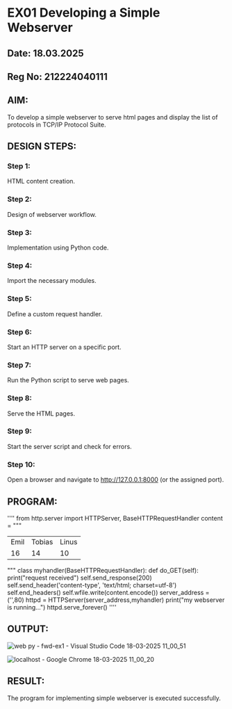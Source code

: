 # EX01 Developing a Simple Webserver
## Date: 18.03.2025
## Reg No: 212224040111

## AIM:
To develop a simple webserver to serve html pages and display the list of protocols in TCP/IP Protocol Suite.

## DESIGN STEPS:
### Step 1: 
HTML content creation.

### Step 2:
Design of webserver workflow.

### Step 3:
Implementation using Python code.

### Step 4:
Import the necessary modules.

### Step 5:
Define a custom request handler.

### Step 6:
Start an HTTP server on a specific port.

### Step 7:
Run the Python script to serve web pages.

### Step 8:
Serve the HTML pages.

### Step 9:
Start the server script and check for errors.

### Step 10:
Open a browser and navigate to http://127.0.0.1:8000 (or the assigned port).

## PROGRAM:
''''
from http.server import HTTPServer, BaseHTTPRequestHandler
content = """
<table>
  <tr>
    <td>Emil</td>
    <td>Tobias</td>
    <td>Linus</td>
  </tr>
  <tr>
    <td>16</td>
    <td>14</td>
    <td>10</td>
  </tr>
</table>
"""
class myhandler(BaseHTTPRequestHandler):
    def do_GET(self):
        print("request received")
        self.send_response(200)
        self.send_header('content-type', 'text/html; charset=utf-8')
        self.end_headers()
        self.wfile.write(content.encode())
server_address = ('',80)
httpd = HTTPServer(server_address,myhandler)
print("my webserver is running...")
httpd.serve_forever()
''''

## OUTPUT:

![web py - fwd-ex1 - Visual Studio Code 18-03-2025 11_00_51](https://github.com/user-attachments/assets/20316092-7626-4127-ab0c-6ce9dd6c15e1)

![localhost - Google Chrome 18-03-2025 11_00_20](https://github.com/user-attachments/assets/e19fe0bf-0600-4b58-85ff-78531b83f1ba)


## RESULT:
The program for implementing simple webserver is executed successfully.

